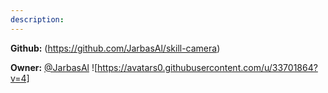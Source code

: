 ```yaml
---
description: 
---
```



**Github:** (https://github.com/JarbasAl/skill-camera)

**Owner:** [@JarbasAl](https://github.com/JarbasAl) ![https://avatars0.githubusercontent.com/u/33701864?v=4]

